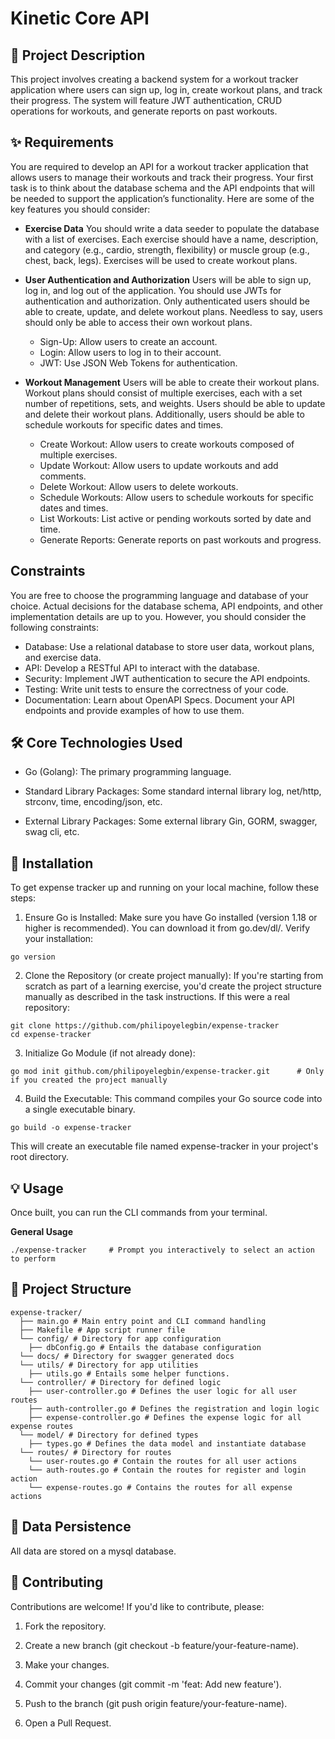 # Kinetic Core API

## 📝 Project Description

This project involves creating a backend system for a workout tracker application where users can sign up, log in, create workout plans, and track their progress. The system will feature JWT authentication, CRUD operations for workouts, and generate reports on past workouts.

## ✨ Requirements

You are required to develop an API for a workout tracker application that allows users to manage their workouts and track their progress. Your first task is to think about the database schema and the API endpoints that will be needed to support the application’s functionality. Here are some of the key features you should consider:

- **Exercise Data**
  You should write a data seeder to populate the database with a list of exercises. Each exercise should have a name, description, and category (e.g., cardio, strength, flexibility) or muscle group (e.g., chest, back, legs). Exercises will be used to create workout plans.

- **User Authentication and Authorization**
  Users will be able to sign up, log in, and log out of the application. You should use JWTs for authentication and authorization. Only authenticated users should be able to create, update, and delete workout plans. Needless to say, users should only be able to access their own workout plans.

  - Sign-Up: Allow users to create an account.
  - Login: Allow users to log in to their account.
  - JWT: Use JSON Web Tokens for authentication.

- **Workout Management**
  Users will be able to create their workout plans. Workout plans should consist of multiple exercises, each with a set number of repetitions, sets, and weights. Users should be able to update and delete their workout plans. Additionally, users should be able to schedule workouts for specific dates and times.

  - Create Workout: Allow users to create workouts composed of multiple exercises.
  - Update Workout: Allow users to update workouts and add comments.
  - Delete Workout: Allow users to delete workouts.
  - Schedule Workouts: Allow users to schedule workouts for specific dates and times.
  - List Workouts: List active or pending workouts sorted by date and time.
  - Generate Reports: Generate reports on past workouts and progress.

## Constraints

You are free to choose the programming language and database of your choice. Actual decisions for the database schema, API endpoints, and other implementation details are up to you. However, you should consider the following constraints:

- Database: Use a relational database to store user data, workout plans, and exercise data.
- API: Develop a RESTful API to interact with the database.
- Security: Implement JWT authentication to secure the API endpoints.
- Testing: Write unit tests to ensure the correctness of your code.
- Documentation: Learn about OpenAPI Specs. Document your API endpoints and provide examples of how to use them.

## 🛠️ Core Technologies Used

- Go (Golang): The primary programming language.

- Standard Library Packages: Some standard internal library log, net/http, strconv, time, encoding/json, etc.

- External Library Packages: Some external library Gin, GORM, swagger, swag cli, etc.

## 🚀 Installation

To get expense tracker up and running on your local machine, follow these steps:

1. Ensure Go is Installed:
   Make sure you have Go installed (version 1.18 or higher is recommended). You can download it from go.dev/dl/.
   Verify your installation:

```
go version
```

2. Clone the Repository (or create project manually):
   If you're starting from scratch as part of a learning exercise, you'd create the project structure manually as described in the task instructions. If this were a real repository:

```
git clone https://github.com/philipoyelegbin/expense-tracker
cd expense-tracker
```

3. Initialize Go Module (if not already done):

```
go mod init github.com/philipoyelegbin/expense-tracker.git      # Only if you created the project manually
```

4. Build the Executable:
   This command compiles your Go source code into a single executable binary.

```
go build -o expense-tracker
```

This will create an executable file named expense-tracker in your project's root directory.

## 💡 Usage

Once built, you can run the CLI commands from your terminal.

**General Usage**

```
./expense-tracker     # Prompt you interactively to select an action to perform
```

## 📂 Project Structure

```
expense-tracker/
  ├── main.go # Main entry point and CLI command handling
  ├── Makefile # App script runner file
  └── config/ # Directory for app configuration
    ├── dbConfig.go # Entails the database configuration
  └── docs/ # Directory for swagger generated docs
  └── utils/ # Directory for app utilities
    ├── utils.go # Entails some helper functions.
  └── controller/ # Directory for defined logic
    ├── user-controller.go # Defines the user logic for all user routes
    ├── auth-controller.go # Defines the registration and login logic
    ├── expense-controller.go # Defines the expense logic for all expense routes
  └── model/ # Directory for defined types
    ├── types.go # Defines the data model and instantiate database
  └── routes/ # Directory for routes
    └── user-routes.go # Contain the routes for all user actions
    └── auth-routes.go # Contain the routes for register and login action
    └── expense-routes.go # Contains the routes for all expense actions
```

## 💾 Data Persistence

All data are stored on a mysql database.

## 🤝 Contributing

Contributions are welcome! If you'd like to contribute, please:

1. Fork the repository.

2. Create a new branch (git checkout -b feature/your-feature-name).

3. Make your changes.

4. Commit your changes (git commit -m 'feat: Add new feature').

5. Push to the branch (git push origin feature/your-feature-name).

6. Open a Pull Request.
